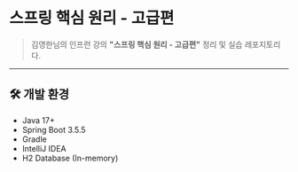 # 스프링 핵심 원리 - 고급편

> 김영한님의 인프런 강의 **"스프링 핵심 원리 - 고급편"** 정리 및 실습 레포지토리다.

---

## 🛠️ 개발 환경

- Java 17+
- Spring Boot 3.5.5
- Gradle
- IntelliJ IDEA
- H2 Database (In-memory)